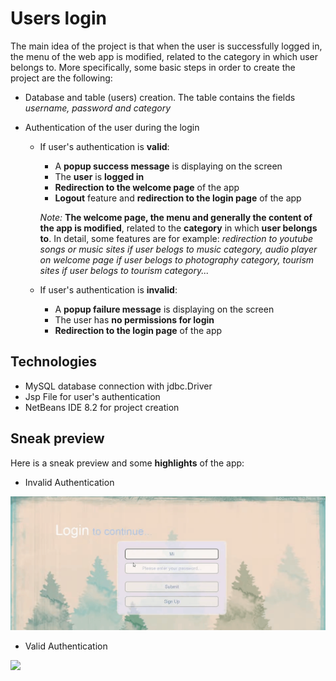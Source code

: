 # Users login

The main idea of the project is that when the user is successfully logged in, the menu of the web app is modified, related to the category in which user belongs to. 
More specifically, some basic steps in order to create the project are the following:

* Database and table (users) creation. The table contains the fields *username, password and category* 
* Authentication of the user during the login

   * If user's authentication is **valid**: 
      * A **popup success message** is displaying on the screen 
      * The **user** is **logged in**
      * **Redirection to the welcome page** of the app
      * **Logout** feature and **redirection to the login page** of the app 
      
      *Note:* **The welcome page, the menu and generally the content of the app is modified**, related to the **category** in which **user belongs to**.
      In detail, some features are for example: *redirection to youtube songs or music sites if user belogs to music category, audio player on 
      welcome page if user belogs to photography category, tourism sites if user belogs to tourism category...*

   * If user's authentication is **invalid**: 
      * A **popup failure message** is displaying on the screen 
      * The user has **no permissions for login**
      * **Redirection to the login page** of the app


## Technologies

* MySQL database connection with jdbc.Driver
* Jsp File for user's authentication
* NetBeans IDE 8.2 for project creation


## Sneak preview

Here is a sneak preview and some **highlights** of the app:

* Invalid Authentication

![](invalidAuthenticantion.gif)


* Valid Authentication

![](validAuthenticantion.gif)  
